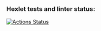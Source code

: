 ### Hexlet tests and linter status:
[![Actions Status](https://github.com/kiriIIV/java-project-78/actions/workflows/hexlet-check.yml/badge.svg)](https://github.com/kiriIIV/java-project-78/actions)